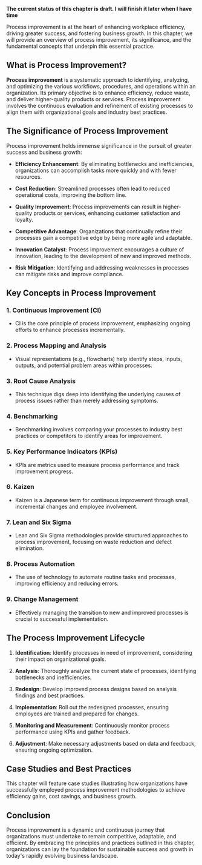 **The current status of this chapter is draft. I will finish it later when I have time**

Process improvement is at the heart of enhancing workplace efficiency, driving greater success, and fostering business growth. In this chapter, we will provide an overview of process improvement, its significance, and the fundamental concepts that underpin this essential practice.

What is Process Improvement?
----------------------------

**Process improvement** is a systematic approach to identifying, analyzing, and optimizing the various workflows, procedures, and operations within an organization. Its primary objective is to enhance efficiency, reduce waste, and deliver higher-quality products or services. Process improvement involves the continuous evaluation and refinement of existing processes to align them with organizational goals and industry best practices.

The Significance of Process Improvement
---------------------------------------

Process improvement holds immense significance in the pursuit of greater success and business growth:

* **Efficiency Enhancement**: By eliminating bottlenecks and inefficiencies, organizations can accomplish tasks more quickly and with fewer resources.

* **Cost Reduction**: Streamlined processes often lead to reduced operational costs, improving the bottom line.

* **Quality Improvement**: Process improvements can result in higher-quality products or services, enhancing customer satisfaction and loyalty.

* **Competitive Advantage**: Organizations that continually refine their processes gain a competitive edge by being more agile and adaptable.

* **Innovation Catalyst**: Process improvement encourages a culture of innovation, leading to the development of new and improved methods.

* **Risk Mitigation**: Identifying and addressing weaknesses in processes can mitigate risks and improve compliance.

Key Concepts in Process Improvement
-----------------------------------

### 1. **Continuous Improvement (CI)**

* CI is the core principle of process improvement, emphasizing ongoing efforts to enhance processes incrementally.

### 2. **Process Mapping and Analysis**

* Visual representations (e.g., flowcharts) help identify steps, inputs, outputs, and potential problem areas within processes.

### 3. **Root Cause Analysis**

* This technique digs deep into identifying the underlying causes of process issues rather than merely addressing symptoms.

### 4. **Benchmarking**

* Benchmarking involves comparing your processes to industry best practices or competitors to identify areas for improvement.

### 5. **Key Performance Indicators (KPIs)**

* KPIs are metrics used to measure process performance and track improvement progress.

### 6. **Kaizen**

* Kaizen is a Japanese term for continuous improvement through small, incremental changes and employee involvement.

### 7. **Lean and Six Sigma**

* Lean and Six Sigma methodologies provide structured approaches to process improvement, focusing on waste reduction and defect elimination.

### 8. **Process Automation**

* The use of technology to automate routine tasks and processes, improving efficiency and reducing errors.

### 9. **Change Management**

* Effectively managing the transition to new and improved processes is crucial to successful implementation.

The Process Improvement Lifecycle
---------------------------------

1. **Identification**: Identify processes in need of improvement, considering their impact on organizational goals.

2. **Analysis**: Thoroughly analyze the current state of processes, identifying bottlenecks and inefficiencies.

3. **Redesign**: Develop improved process designs based on analysis findings and best practices.

4. **Implementation**: Roll out the redesigned processes, ensuring employees are trained and prepared for changes.

5. **Monitoring and Measurement**: Continuously monitor process performance using KPIs and gather feedback.

6. **Adjustment**: Make necessary adjustments based on data and feedback, ensuring ongoing optimization.

Case Studies and Best Practices
-------------------------------

This chapter will feature case studies illustrating how organizations have successfully employed process improvement methodologies to achieve efficiency gains, cost savings, and business growth.

Conclusion
----------

Process improvement is a dynamic and continuous journey that organizations must undertake to remain competitive, adaptable, and efficient. By embracing the principles and practices outlined in this chapter, organizations can lay the foundation for sustainable success and growth in today's rapidly evolving business landscape.
